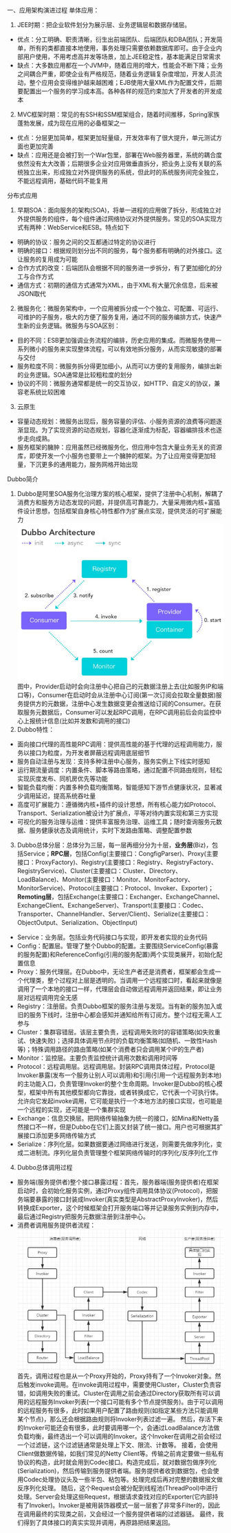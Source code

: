 一、应用架构演进过程
单体应用：
1. JEE时期：把企业软件划分为展示层、业务逻辑层和数据存储层。
 - 优点：分工明确、职责清晰，衍生出前端团队、后端团队和DBA团队；开发简单，所有的类都直接本地使用，事务处理只需要依赖数据库即可。由于企业内部用户使用，不用考虑高并发等场景，加上JEE稳定性，基本能满足日常需求
 - 缺点：大多数应用都在一个JVM中，随着应用的增大，性能会不断下降；业务之间耦合严重，即使企业有严格规范，随着业务逻辑复杂度增加，开发人员流动，整个应用会变得维护越来越困难；EJB使用大量XML作为配置文件，后期要配置出一个服务的学习成本高。各种各样的规范约束加大了开发者的开发成本

2. MVC框架时期：常见的有SSH和SSM框架组合，随着时间推移，Spring家族蓬勃发展，成为现在应用的必备框架之一
 - 优点：分层更加简单，框架更加轻量级，开发效率有了很大提升，单元测试方面也更加完善
 - 缺点：应用还是会被打到一个War包里，部署在Web服务器里，系统的耦合度依然没有太大改善；后期很多企业对应用做垂直拆分，把业务上没有关联的系统独立出来，形成独立对外提供服务的系统，但此时的系统服务间完全独立，不能远程调用，基础代码不能复用

分布式应用
1. 早期SOA：面向服务的架构(SOA)，将单一进程的应用做了拆分，形成独立对外提供服务的组件，每个组件通过网络协议对外提供服务。常见的SOA实现方式有两种：WebService和ESB。特点如下
 - 明确的协议：服务之间的交互都通过特定的协议进行
 - 明确的接口：根据规则划分出不同的服务，每个服务都有明确的对外接口。这让服务的复用成为可能
 - 合作方式的改变：后端团队会根据不同的服务进一步拆分，有了更加细化的分工与合作方式
 - 通信方式：初期的通信方式通常为XML，由于XML有大量冗余信息，后来被JSON取代

2. 微服务化：微服务架构中，一个应用被拆分成一个个独立、可配置、可运行、可维护的子服务，极大的方便了服务复用，通过不同的服务编排方式，快速产生新的业务逻辑。微服务与SOA区别：
 - 目的不同：ESB更加强调业务流程的编排，历史应用的集成。而微服务使用一系列微小的服务来实现整体流程，可以有效地拆分服务，从而实现敏捷的部署与交付
 - 服务粒度不同：微服务拆分得更加细小，从而可以方便的复用服务，编排出新的业务逻辑。SOA通常是比较粗粒度的划分
 - 协议的不同：微服务通常都是统一的交互协议，如HTTP、自定义的协议，兼容老系统比较困难

3. 云原生
 - 容量动态规划：微服务出现后，服务容量的评估、小服务资源的浪费等问题逐渐显现。为了实现资源的动态规划，容器化逐渐成为标配，容器编排技术也逐步走向成熟。
 - 服务框架的臃肿：应用虽然已经微服务化，但应用中包含大量业务无关的资源库，即使开发一个小服务也要带上一个臃肿的框架。为了让应用变得更加轻量，下沉更多的通用能力，服务网格开始出现

Dubbo简介
1. Dubbo是阿里SOA服务化治理方案的核心框架，提供了注册中心机制，解耦了消费方和服务方动态发现的问题，并提供高可靠能力，大量采用微内核+富插件设计思想，包括框架自身核心特性都作为扩展点实现，提供灵活的可扩展能力
![](https://raw.githubusercontent.com/hujiapeng/imgs/master/readingnotes/%E6%B7%B1%E5%85%A5%E7%90%86%E8%A7%A3ApacheDubbo%E4%B8%8E%E5%AE%9E%E6%88%98/01Dubbo-%E9%AB%98%E6%80%A7%E8%83%BDRPC%E9%80%9A%E4%BF%A1%E6%A1%86%E6%9E%B6/Dubbo%E7%9A%84%E6%9E%B6%E6%9E%84.jpg)
图中，Provider启动时会向注册中心把自己的元数据注册上去(比如服务IP和端口等)，Consumer在启动时会从注册中心订阅(第一次订阅会拉取全量数据)服务提供方的元数据，注册中心发生数据变更会推送给订阅的Consumer。在获取服务元数据后，Consumer可以发起RPC调用，在RPC调用前后会向监控中心上报统计信息(比如并发数和调用的接口)
2. Dubbo特性：
 - 面向接口代理的高性能RPC调用：提供高性能的基于代理的远程调用能力，服务以接口为粒度，为开发者屏蔽远程调用底层细节
 - 服务自动注册与发现：支持多种注册中心服务，服务实例上下线实时感知
 - 运行期流量调度：内置条件、脚本等路由策略，通过配置不同路由规则，轻松实现灰度发布、同机房优先等功能
 - 智能负载均衡：内置多种负载均衡策略，智能感知下游节点健康状况，显著减少调用延迟，提高系统吞吐量
 - 高度可扩展能力：遵循微内核+插件的设计思想，所有核心能力如Protocol、Transport、Serialization被设计为扩展点，平等对待内置实现和第三方实现
 - 可视化的服务治理与运维：提供丰富服务治理、运维工具；随时查询服务元数据、服务健康状态及调用统计，实时下发路由策略、调整配置参数

3. Dubbo总体分层：总体分为三层，每一层再细分分为十层，**业务层**(Biz)，包括Service；**RPC层**，包括Config(主要接口：CongfigParser)、Proxy(主要接口：ProxyFactory)、Registry(主要接口：Registry、RegistryFactory、RegistryService)、Cluster(主要接口：Cluster、Directory、LoadBalance)、Monitor(主要接口：Monitor、MonitorFactory、MonitorService)、Protocol(主要接口：Protocol、Invoker、Exporter)；**Remoting层**，包括Exchange(主要接口：Exchanger、ExchangeChannel、ExchangeClient、ExchangeServer)、Transport(主要接口：Codec、Transporter、ChannelHandler、Server/Client)、Serialize(主要接口：ObjectOutput、Serialization、ObjectInput)
 - Service：业务层。包括业务代码接口与实现，即开发者实现的业务代码
 - Config：配置层。管理了整个Dubbo的配置。主要围绕ServiceConfig(暴露的服务配置)和ReferenceConfig(引用的服务配置)两个实现类展开，初始化配置信息
 - Proxy：服务代理层。在Dubbo中，无论生产者还是消费者，框架都会生成一个代理类，整个过程对上层是透明的。当调用一个远程接口时，看起来就像是调用了一个本地的接口一样，代理层会自动做远程调用并返回结果，即让业务层对远程调用完全无感
 - Registry：注册层。负责Dubbo框架的服务注册与发现。当有新的服务加入或旧的服务下线时，注册中心都会感知并通知给所有订阅方。整个过程无需人工参与
 - Cluster：集群容错层。该层主要负责，远程调用失败时的容错策略(如失败重试、快速失败)；选择具体调用节点时的负载均衡策略(如随机、一致性Hash等)；特殊调用路径的路由策略(如某个消费者只会调用某个IP的生产者)
 - Monitor：监控层。主要负责监控统计调用次数和调用时间等
 - Protocol：远程调用层。远程调用层。封装RPC调用具体过程，Protocol是Invoker暴露(发布一个服务让别人可以调用)和引用(引用一个远程服务到本地)的主功能入口，负责管理Invoker的整个生命周期。Invoker是Dubbo的核心模型，框架中所有其他模型都向它靠拢，或者转换成它，它代表一个可执行体。允许向它发起invoke调用，它可能是执行一个本地方法的接口实现，也可能是一个远程的实现，还可能是一个集群实现
 - Exchange：信息交换层。把网络传输抽象为统一的接口，如Mina和Netty虽然接口不一样，但是Dubbo在它们上面又封装了统一接口。用户也可根据其扩展接口添加更多网络传输方式
 - Serialize：序列化层。如果数据要通过网络进行发送，则需要先做序列化，变成二进制流。序列化层负责管理整个框架网络传输时的序列化/反序列化工作

4. Dubbo总体调用过程
 - 服务端(服务提供者)整个接口暴露过程：首先，服务器端(服务提供者)在框架启动时，会初始化服务实例，通过Proxy组件调用具体协议(Protocol)，把服务端要暴露的接口封装成Invoker(真实类型是AbstractProxyInvoker)，然后转换成Exporter，这个时候框架会打开服务端口等并记录服务实例到内存中，最后通过Registry把服务元数据注册到注册中心。
 - 消费者调用服务提供者流程：
 ![](https://raw.githubusercontent.com/hujiapeng/imgs/master/readingnotes/%E6%B7%B1%E5%85%A5%E7%90%86%E8%A7%A3ApacheDubbo%E4%B8%8E%E5%AE%9E%E6%88%98/01Dubbo-%E9%AB%98%E6%80%A7%E8%83%BDRPC%E9%80%9A%E4%BF%A1%E6%A1%86%E6%9E%B6/Dubbo%E7%BB%84%E4%BB%B6%E8%B0%83%E7%94%A8%E6%80%BB%E4%BD%93%E6%B5%81%E7%A8%8B.jpg)
 首先，调用过程也是从一个Proxy开始的，Proxy持有了一个Invoker对象。然后触发invoke调用。在invoke调用过程中，需要使用Cluster，Cluster负责容错，如调用失败的重试。Cluster在调用之前会通过Directory获取所有可以调用的远程服务Invoker列表(一个接口可能有多个节点提供服务)。由于可以调用的远程服务有很多，此时如果用户配置了路由规则(如指定某些方法只能调用某个节点)，那么还会根据路由规则将Invoker列表过滤一遍。
 然后，存活下来的Invoker可能还会有很多，此时要调用哪一个，会通过LoadBalance方法做负载均衡，最终选出一个可以调用的Invoker。这个Invoker在调用之前会经过一个过滤链，这个过滤链通常是处理上下文、限流、计数等。
 接着，会使用Client做数据传输，如我们常见的Netty Client等。传输之前肯定要做一些私有协议的构造，此时就会用到Codec接口。构造完成后，就对数据包做序列化(Serialization)，然后传输到服务提供者端。服务提供者收到数据包，也会使用Codec处理协议头及一些半包、粘包等。处理完成后再对完整的数据报文做反序列化处理。
 随后，这个Request会被分配到线程池(ThreadPool)中进行处理。Server会处理这些Request，根据请求查找对应的Exporter(它内部持有了Invoker)。Invoker是被用装饰器模式一层一层套了非常多Filter的，因此在调用最终的实现类之前，又会经过一个服务提供者端的过滤器链。
 最终，我们得到了具体接口的真实实现并调用，再原路把结果返回。